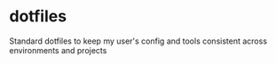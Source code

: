 # dotfiles
Standard dotfiles to keep my user's config and tools consistent across environments and projects
